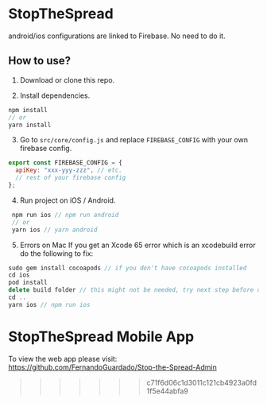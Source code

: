 # StopTheSpread
android/ios configurations are linked to Firebase. No need to do it.

## How to use?

1. Download or clone this repo.

2. Install dependencies.

```js
npm install
// or
yarn install
```

3. Go to `src/core/config.js` and replace `FIREBASE_CONFIG` with your own firebase config.

```js
export const FIREBASE_CONFIG = {
  apiKey: "xxx-yyy-zzz", // etc.
  // rest of your firebase config
};
```

4. Run project on iOS / Android.

```js
 npm run ios // npm run android
 // or
 yarn ios // yarn android
```

5. Errors on Mac
If you get an Xcode 65 error which is an xcodebuild error do the following to fix:
```js
sudo gem install cocoapods // if you don't have cocoapods installed
cd ios
pod install
delete build folder // this might not be needed, try next step before doing this or if build folder doesn't exist skip this
cd ..
yarn ios // npm run ios
```

# StopTheSpread Mobile App

To view the web app please visit: https://github.com/FernandoGuardado/Stop-the-Spread-Admin

> > > > > > > c71f6d06c1d3011c121cb4923a0fd1f5e44abfa9

